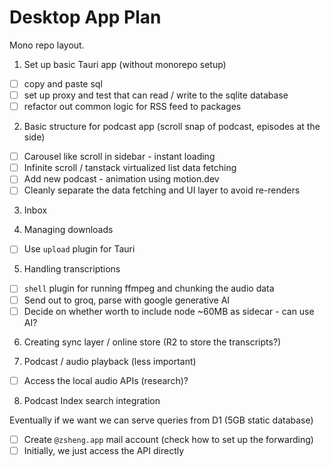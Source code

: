 # Desktop App Plan

Mono repo layout.

1. Set up basic Tauri app (without monorepo setup)

- [ ] copy and paste sql
- [ ] set up proxy and test that can read / write to the sqlite database
- [ ] refactor out common logic for RSS feed to packages

2. Basic structure for podcast app (scroll snap of podcast, episodes at the side)

- [ ] Carousel like scroll in sidebar - instant loading
- [ ] Infinite scroll / tanstack virtualized list data fetching
- [ ] Add new podcast - animation using motion.dev
- [ ] Cleanly separate the data fetching and UI layer to avoid re-renders

3. Inbox

4. Managing downloads

- [ ] Use `upload` plugin for Tauri

5. Handling transcriptions

- [ ] `shell` plugin for running ffmpeg and chunking the audio data
- [ ] Send out to groq, parse with google generative AI
- [ ] Decide on whether worth to include node ~60MB as sidecar - can use AI?

6. Creating sync layer / online store (R2 to store the transcripts?)

7. Podcast / audio playback (less important)

- [ ] Access the local audio APIs (research)?

8. Podcast Index search integration

Eventually if we want we can serve queries from D1 (5GB static database)

- [ ] Create `@zsheng.app` mail account (check how to set up the forwarding)
- [ ] Initially, we just access the API directly
